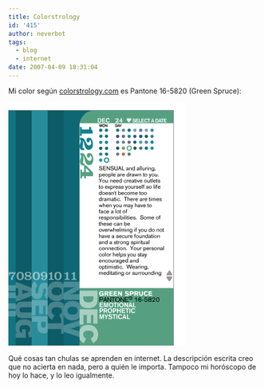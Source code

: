 ```yaml
---
title: Colorstrology
id: '415'
author: neverbot
tags:
  - blog
  - internet
date: 2007-04-09 18:31:04
---
```


Mi color según [colorstrology.com](http://www.colorstrology.com/) es Pantone 16-5820 (Green Spruce):

[![Colorstrology.com](./colorstrology/colorstrology.gif "Colorstrology.com")](http://www.colorstrology.com/ "Colorstrology.com")

Qué cosas tan chulas se aprenden en internet. La descripción escrita creo que no acierta en nada, pero a quién le importa. Tampoco mi horóscopo de hoy lo hace, y lo leo igualmente.